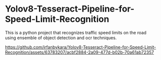 # Yolov8-Tesseract-Pipeline-for-Speed-Limit-Recognition
This is a python project that recognizes traffic speed limits on the road using ensemble of object detection and ocr techniques.


https://github.com/irfanbykara/Yolov8-Tesseract-Pipeline-for-Speed-Limit-Recognition/assets/63783207/acbf2884-2a09-477d-b02b-70a61ab72357

